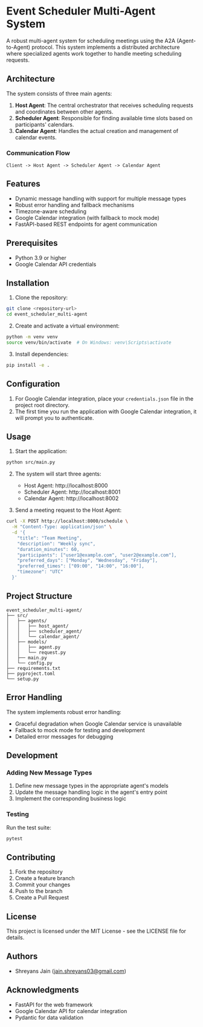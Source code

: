 # Event Scheduler Multi-Agent System

A robust multi-agent system for scheduling meetings using the A2A (Agent-to-Agent) protocol. This system implements a distributed architecture where specialized agents work together to handle meeting scheduling requests.

## Architecture

The system consists of three main agents:

1. **Host Agent**: The central orchestrator that receives scheduling requests and coordinates between other agents.
2. **Scheduler Agent**: Responsible for finding available time slots based on participants' calendars.
3. **Calendar Agent**: Handles the actual creation and management of calendar events.

### Communication Flow

```
Client -> Host Agent -> Scheduler Agent -> Calendar Agent
```

## Features

- Dynamic message handling with support for multiple message types
- Robust error handling and fallback mechanisms
- Timezone-aware scheduling
- Google Calendar integration (with fallback to mock mode)
- FastAPI-based REST endpoints for agent communication

## Prerequisites

- Python 3.9 or higher
- Google Calendar API credentials

## Installation

1. Clone the repository:
```bash
git clone <repository-url>
cd event_scheduler_multi-agent
```

2. Create and activate a virtual environment:
```bash
python -m venv venv
source venv/bin/activate  # On Windows: venv\Scripts\activate
```

3. Install dependencies:
```bash
pip install -e .
```

## Configuration

1. For Google Calendar integration, place your `credentials.json` file in the project root directory.
2. The first time you run the application with Google Calendar integration, it will prompt you to authenticate.

## Usage

1. Start the application:
```bash
python src/main.py
```

2. The system will start three agents:
   - Host Agent: http://localhost:8000
   - Scheduler Agent: http://localhost:8001
   - Calendar Agent: http://localhost:8002

3. Send a meeting request to the Host Agent:
```bash
curl -X POST http://localhost:8000/schedule \
  -H "Content-Type: application/json" \
  -d '{
    "title": "Team Meeting",
    "description": "Weekly sync",
    "duration_minutes": 60,
    "participants": ["user1@example.com", "user2@example.com"],
    "preferred_days": ["Monday", "Wednesday", "Friday"],
    "preferred_times": ["09:00", "14:00", "16:00"],
    "timezone": "UTC"
  }'
```

## Project Structure

```
event_scheduler_multi-agent/
├── src/
│   ├── agents/
│   │   ├── host_agent/
│   │   ├── scheduler_agent/
│   │   └── calendar_agent/
│   ├── models/
│   │   ├── agent.py
│   │   └── request.py
│   ├── main.py
│   └── config.py
├── requirements.txt
├── pyproject.toml
└── setup.py
```

## Error Handling

The system implements robust error handling:
- Graceful degradation when Google Calendar service is unavailable
- Fallback to mock mode for testing and development
- Detailed error messages for debugging

## Development

### Adding New Message Types

1. Define new message types in the appropriate agent's models
2. Update the message handling logic in the agent's entry point
3. Implement the corresponding business logic

### Testing

Run the test suite:
```bash
pytest
```

## Contributing

1. Fork the repository
2. Create a feature branch
3. Commit your changes
4. Push to the branch
5. Create a Pull Request

## License

This project is licensed under the MIT License - see the LICENSE file for details.

## Authors

- Shreyans Jain (jain.shreyans03@gmail.com)

## Acknowledgments

- FastAPI for the web framework
- Google Calendar API for calendar integration
- Pydantic for data validation 